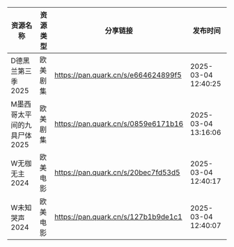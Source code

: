 | 资源名称             | 资源类型 | 分享链接                                | 发布时间                |
| ---------------- | ---- | ----------------------------------- | ------------------- |
| D德黑兰第三季2025      | 欧美剧集 | https://pan.quark.cn/s/e664624899f5 | 2025-03-04 12:40:25 |
| M墨西哥太平间的九具尸体2025 | 欧美剧集 | https://pan.quark.cn/s/0859e6171b16 | 2025-03-04 13:16:06 |
| W无枷无主2024        | 欧美电影 | https://pan.quark.cn/s/20bec7fd53d5 | 2025-03-04 12:40:17 |
| W未知哭声2024        | 欧美电影 | https://pan.quark.cn/s/127b1b9de1c1 | 2025-03-04 12:40:07 |
